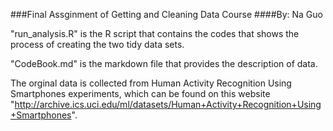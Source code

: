 ###Final Assginment of Getting and Cleaning Data Course 
####By: Na Guo

"run_analysis.R" is the R script that contains the codes that shows the process of creating the two tidy data sets. 

"CodeBook.md" is the markdown file that provides the description of data. 

The orginal data is collected from Human Activity Recognition Using Smartphones experiments, which can be found on this website  "http://archive.ics.uci.edu/ml/datasets/Human+Activity+Recognition+Using+Smartphones". 
